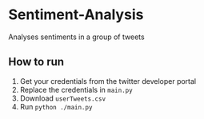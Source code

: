 # Sentiment-Analysis

Analyses sentiments in a group of tweets

## How to run

1. Get your credentials from the twitter developer portal
2. Replace the credentials in `main.py`
3. Download `userTweets.csv`
4. Run `python ./main.py`
